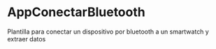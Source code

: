 # AppConectarBluetooth
Plantilla para conectar un dispositivo por bluetooth a un smartwatch y extraer datos
